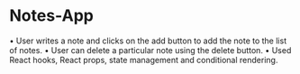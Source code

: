 # Notes-App
•	User writes a note and clicks on the add button to add the note to the list of notes.
•	User can delete a particular note using the delete button.
•	Used React hooks, React props, state management and conditional rendering.
